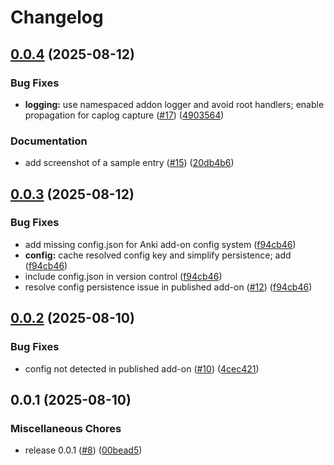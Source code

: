 # Changelog

## [0.0.4](https://github.com/gamagoat/anki-toggl/compare/v0.0.3...v0.0.4) (2025-08-12)


### Bug Fixes

* **logging:** use namespaced addon logger and avoid root handlers; enable propagation for caplog capture ([#17](https://github.com/gamagoat/anki-toggl/issues/17)) ([4903564](https://github.com/gamagoat/anki-toggl/commit/49035644b8fac1599908f66348911e002706324e))


### Documentation

* add screenshot of a sample entry ([#15](https://github.com/gamagoat/anki-toggl/issues/15)) ([20db4b6](https://github.com/gamagoat/anki-toggl/commit/20db4b6e3c685a97be776529221801c322dd7e7b))

## [0.0.3](https://github.com/gamagoat/anki-toggl/compare/v0.0.2...v0.0.3) (2025-08-12)


### Bug Fixes

* add missing config.json for Anki add-on config system ([f94cb46](https://github.com/gamagoat/anki-toggl/commit/f94cb4654a3136fe65a0c1412853e87b81ef7f4d))
* **config:** cache resolved config key and simplify persistence; add ([f94cb46](https://github.com/gamagoat/anki-toggl/commit/f94cb4654a3136fe65a0c1412853e87b81ef7f4d))
* include config.json in version control ([f94cb46](https://github.com/gamagoat/anki-toggl/commit/f94cb4654a3136fe65a0c1412853e87b81ef7f4d))
* resolve config persistence issue in published add-on ([#12](https://github.com/gamagoat/anki-toggl/issues/12)) ([f94cb46](https://github.com/gamagoat/anki-toggl/commit/f94cb4654a3136fe65a0c1412853e87b81ef7f4d))

## [0.0.2](https://github.com/gamagoat/anki-toggl/compare/v0.0.1...v0.0.2) (2025-08-10)


### Bug Fixes

* config not detected in published add-on ([#10](https://github.com/gamagoat/anki-toggl/issues/10)) ([4cec421](https://github.com/gamagoat/anki-toggl/commit/4cec421dc347b9c682418409a538a171ac07319e))

## 0.0.1 (2025-08-10)


### Miscellaneous Chores

* release 0.0.1 ([#8](https://github.com/gamagoat/anki-toggl/issues/8)) ([00bead5](https://github.com/gamagoat/anki-toggl/commit/00bead5867b8af82b0135c3ef926be422262b74d))
